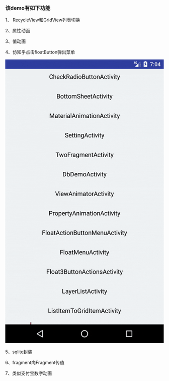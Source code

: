 ### 该demo有如下功能

1、 RecycleView和GridView列表切换

2、属性动画

3、值动画

4、仿知乎点击floatButton弹出菜单

![](https://github.com/androidxiao/MaterialDesign5.0/blob/master/screenshots/ezgif-3-1b67c41922.gif)


5、sqlite封装

6、fragment向Fragment传值

7、类似支付宝数字动画

